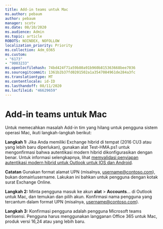 ```yaml
---
title: Add-in teams untuk Mac
ms.author: pebaum
author: pebaum
manager: scotv
ms.date: 08/10/2020
ms.audience: Admin
ms.topic: article
ROBOTS: NOINDEX, NOFOLLOW
localization_priority: Priority
ms.collection: Adm_O365
ms.custom:
- "6173"
- "9003233"
ms.openlocfilehash: 74bd424f71a59b80a91b960b815363668bee7036
ms.sourcegitcommit: 1361b2b37fd0201502a1a3547084961de284a3fc
ms.translationtype: MT
ms.contentlocale: id-ID
ms.lasthandoff: 08/11/2020
ms.locfileid: "46629659"
---
```

# <a name="teams-add-in-for-mac"></a>Add-in teams untuk Mac

Untuk memecahkan masalah Add-in tim yang hilang untuk pengguna sistem operasi Mac, ikuti langkah-langkah berikut:

**Langkah 1:** Jika Anda memiliki Exchange hibrid di tempat (2016 CU3 atau yang lebih baru diperlukan), gunakan alat Test-HMA.ps1 untuk mengonfirmasi bahwa autentikasi modern hibrid dikonfigurasikan dengan benar. Untuk informasi selengkapnya, lihat [memvalidasi penyiapan autentikasi modern hibrid untuk Outlook untuk IOS dan Android](https://aka.ms/AA980zq).  

**Catatan** Gunakan format alamat UPN (misalnya, [username@contoso.com](mailto:username@contoso.com)), bukan domain\username. Lakukan ini bahkan untuk pengguna dengan kotak surat Exchange Online.

**Langkah 2:** Minta pengguna masuk ke akun **alat**  >  **Accounts**... di Outlook untuk Mac, dan temukan dan pilih akun. Konfirmasi nama pengguna yang tercantum dalam format UPN (misalnya, [username@contoso.com](mailto:username@contoso.com)).

**Langkah 3:** Konfirmasi pengguna adalah pengguna Microsoft teams berlisensi. Pengguna harus menggunakan langganan Office 365 untuk Mac, produk versi 16,24 atau yang lebih baru.